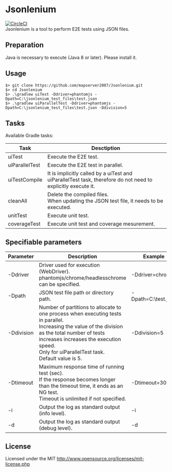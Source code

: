 # Jsonlenium
[![CircleCI](https://circleci.com/gh/mapserver2007/Jsonlenium/tree/master.svg?style=svg)](https://circleci.com/gh/mapserver2007/Jsonlenium/tree/master)  
Jsonlenium is a tool to perform E2E tests using JSON files.

## Preparation
Java is necessary to execute (Java 8 or later). Please install it.

## Usage
```
$> git clone https://github.com/mapserver2007/Jsonlenium.git
$> cd Jsonlenium
$> .\gradlew uiTest -Ddriver=phantomjs -Dpath=C:\jsonlenium_test_files\test.json
$> .\gradlew uiParallelTest -Ddriver=phantomjs -Dpath=C:\jsonlenium_test_files\test.json -Ddivision=5
```

## Tasks
Available Gradle tasks:

| Task           | Desctiption                                                                                                  |
|----------------|--------------------------------------------------------------------------------------------------------------|
| uiTest         | Execute the E2E test.                                                                                        |
| uiParallelTest | Execute the E2E test in parallel.                                                                            |
| uiTestCompile  | It is implicitly called by a uiTest and uiParallelTest task, therefore do not need to explicitly execute it. |
| cleanAll       | Delete the compiled files.<br>When updating the JSON test file, it needs to be executed.                     |
| unitTest       | Execute unit test.                                                                                          |
| coverageTest   | Execute unit test and coverage mesurement.                                                                   |

## Specifiable parameters

| Parameter  | Description                                                                                                                                                                                                                                             | Example                 | Required |
|------------|---------------------------------------------------------------------------------------------------------------------------------------------------------------------------------------------------------------------------------------------------------|-------------------------|----------|
| -Ddriver   | Driver used for execution (WebDriver).<br>phantomjs/chrome/headlesschrome can be specified.                                                                                                                                                             | -Ddriver=chrome         | ◯        |
| -Dpath     | JSON test file path or directory path.                                                                                                                                                                                                                  | -Dpath=C:\test.json     | ◯        |
| -Ddivision | Number of partitions to allocate to one process when executing tests in parallel.<br>Increasing the value of the division as the total number of tests increases increases the execution speed.<br>Only for uiParallelTest task.<br>Default value is 5. | -Ddivision=5            | -        |
| -Dtimeout  | Maximum response time of running test (sec).<br>If the response becomes longer than the timeout time, it ends as an NG test.<br>Timeout is unlimited if not specified.                                                                                  | -Dtimeout=300           | -        |
| -i         | Output the log as standard output (info level).                                                                                                                                                                                                         | -i                      | -        |
| -d         | Output the log as standard output (debug level).                                                                                                                                                                                                        | -d                      | -        |

## License
Licensed under the MIT
http://www.opensource.org/licenses/mit-license.php
